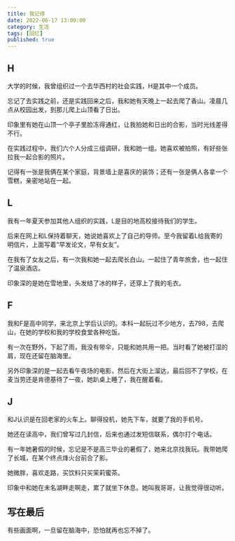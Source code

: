 ```yaml
---
title: 我记得
date: 2022-06-17 13:00:00
category: 生活
tags: [回忆]
published: true
---
```


<!--more-->

## H

大学的时候，我曾组织过一个去华西村的社会实践，H是其中一个成员。

忘记了去实践之前，还是实践回来之后，我和她有天晚上一起去爬了香山。凌晨几点从校园出发，到那儿爬上山顶看了日出。

印象里有她在山顶一个亭子里脸冻得通红，让我拍她和日出的合影，当时光线差得不行。

在实践过程中，我们六个人分成三组调研，我和她一组。她喜欢被拍照，有好些张拉我一起合影的照片。

记得有一张是我俩在某个家庭，背景墙上是喜庆的装饰；还有一张是俩人各拿一个雪糕，亲密地站在一起。

## L

我有一年夏天参加其他人组织的实践，L是目的地高校接待我们的学生。

后来在网上和L保持着聊天，她说她喜欢上了自己的导师。至今我留着L给我寄的明信片，上面写着“早发论文，早有女友”。

在我有了女友之后，有一次我和她一起去爬长白山。一起住了青年旅舍，也一起住了温泉酒店。

印象深的是她在雪地里，头发结了冰的样子，还穿上了我的毛衣。

## F

我和F是高中同学，来北京上学后认识的。本科一起玩过不少地方，去798，去爬山，在她的学校和我的学校食堂各种吃饭。

有一次在野外，下起了雨，我没有带伞，只能和她共用一把。当时看了她被打湿的肩，现在还留在脑海里。

另外印象深的是一起去看午夜场的电影，然后在大街上溜达，最后回不了学校，在麦当劳还是肯德基待了一夜，她趴桌上睡了，我在醒着看。

## J

和J认识是在回老家的火车上。聊得投机，她先下车，就要了我的手机号。

她还在读高中，我们曾写过几封信，后来也通过发短信联系，偶尔打个电话。

有一年她暑假的时候，忘记是不是高三毕业的暑假了，她来北京找我玩。我带她爬了长城，在某个终点烽火台前合了影。

她微胖，喜欢走路，买饮料只买茉莉蜜茶。

印象中和她在未名湖畔走啊走，累了就坐下休息。她叫我哥哥，让我觉得很动听。


## 写在最后

有些画面啊，一旦留在脑海中，恐怕就再也忘不掉了。
